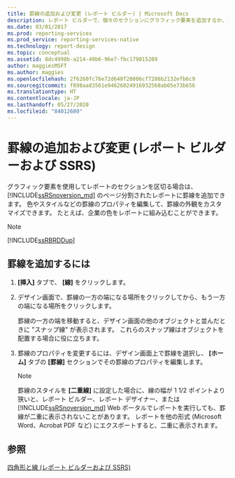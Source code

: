 ```yaml
---
title: 罫線の追加および変更 (レポート ビルダー) | Microsoft Docs
description: レポート ビルダーで、個々のセクションにグラフィック要素を追加するか、罫線のプロパティを編集して色やスタイルを変更することでレポートの外観をカスタマイズします。
ms.date: 03/01/2017
ms.prod: reporting-services
ms.prod_service: reporting-services-native
ms.technology: report-design
ms.topic: conceptual
ms.assetid: 8dc4998b-a214-49b6-96e7-fbc179015209
author: maggiesMSFT
ms.author: maggies
ms.openlocfilehash: 2f6260fc76e72d648f20806cf7286b2132efb6c9
ms.sourcegitcommit: f898aa83561e94626024916932568ab05e73b656
ms.translationtype: HT
ms.contentlocale: ja-JP
ms.lasthandoff: 05/27/2020
ms.locfileid: "84012680"
---
```

# <a name="add-and-modify-a-line-report-builder-and-ssrs"></a>罫線の追加および変更 (レポート ビルダーおよび SSRS)
  グラフィック要素を使用してレポートのセクションを区切る場合は、 [!INCLUDE[ssRSnoversion_md](../../includes/ssrsnoversion-md.md)] のページ分割されたレポートに罫線を追加できます。 色やスタイルなどの罫線のプロパティを編集して、罫線の外観をカスタマイズできます。 たとえば、企業の色をレポートに組み込むことができます。    
    
> [!NOTE]    
>  [!INCLUDE[ssRBRDDup](../../includes/ssrbrddup-md.md)]    
    
## <a name="to-add-a-line"></a>罫線を追加するには    
    
1.  **[挿入]** タブで、 **[線]** をクリックします。    
    
2.  デザイン画面で、罫線の一方の端になる場所をクリックしてから、もう一方の端になる場所をクリックします。    
    
     罫線の一方の端を移動すると、デザイン画面の他のオブジェクトと並んだときに "スナップ線" が表示されます。 これらのスナップ線はオブジェクトを配置する場合に役に立ちます。    
    
3.  罫線のプロパティを変更するには、デザイン画面上で罫線を選択し、 **[ホーム]** タブの **[罫線]** セクションでその罫線のプロパティを編集します。    
    
    > [!NOTE]    
    >  罫線のスタイルを **[二重線]** に設定した場合に、線の幅が 1 1/2 ポイントより狭いと、レポート ビルダー、レポート デザイナー、または [!INCLUDE[ssRSnoversion_md](../../includes/ssrsnoversion-md.md)] Web ポータルでレポートを実行しても、罫線が二重に表示されないことがあります。 レポートを他の形式 (Microsoft Word、Acrobat PDF など) にエクスポートすると、二重に表示されます。    
    
## <a name="see-also"></a>参照    
 [四角形と線 &#40;レポート ビルダーおよび SSRS&#41;](../../reporting-services/report-design/rectangles-and-lines-report-builder-and-ssrs.md)    
    
  
